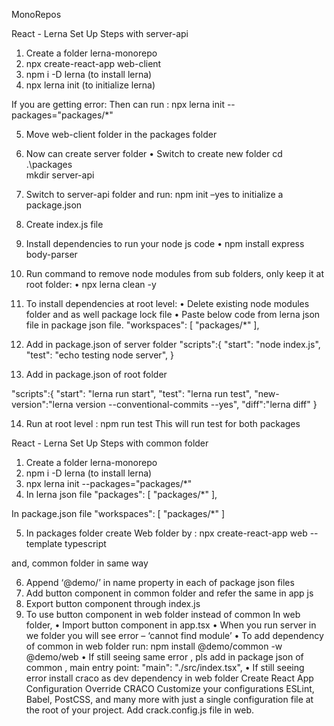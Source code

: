 MonoRepos

React - Lerna Set Up Steps with server-api
1.	Create a folder lerna-monorepo
2.	npx create-react-app web-client
3.	npm i -D lerna (to install lerna) 
4.	npx lerna init (to initialize lerna)

If you are getting  error:
Then can run : npx lerna init --packages="packages/*"

5.	Move web-client folder in the packages folder
6.	Now can create server folder
•	Switch to create new folder 
cd .\packages\
mkdir server-api
7.	Switch to server-api folder and run: npm init –yes to initialize a package.json
8.	Create index.js file
9.	Install dependencies to run your node js code
•	npm install express body-parser
10.	Run command to remove node modules from sub folders, only keep it at root folder:
•	npx lerna clean -y
11.	To install dependencies at root level:
•	Delete existing node modules folder and as well package lock file
•	Paste below code from lerna json file in package json file.
 "workspaces": [
    "packages/*"
  ],


12.	Add in package.json of server folder
  "scripts":{
    "start": "node index.js",
    "test": "echo testing node server",
  }

13.	Add in package.json of root folder

  "scripts":{
   "start": "lerna run start",
    "test": "lerna run test",
    "new-version":"lerna version --conventional-commits --yes",
    "diff":"lerna diff"
  }

14.	Run at root level : npm run test
This will run test for both packages



React - Lerna Set Up Steps with common folder
1.	Create a folder lerna-monorepo
2.	npm i -D lerna (to install lerna) 
3.	npx lerna init --packages="packages/*"
4.	In lerna json file
"packages": [
    "packages/*"
  ],

In package.json file
"workspaces": [
    "packages/*"
  ]


5.	In packages folder create 
Web folder by : 
npx create-react-app web --template typescript

and,
common folder in same way

6.	Append ‘@demo/’ in name property in each of package json files 
7.	Add button component in common folder and refer the same in app js
8.	Export button component through index.js
9.	To use button component in web folder instead of common
In web folder,
•	Import button component in app.tsx
•	When you run server in we folder you will see error – ‘cannot find module’
•	To add dependency of common in web folder run:
               npm install @demo/common -w @demo/web
•	If still seeing same error , pls add in package json of common , main entry point:
"main": "./src/index.tsx",
•	If still seeing error install craco as dev dependency in web folder
Create React App Configuration Override
CRACO Customize your configurations ESLint, Babel, PostCSS, and many more with just a single configuration file at the root of your project.
Add crack.config.js file in web.



  
